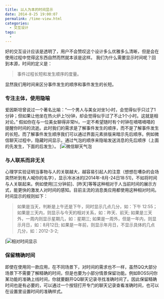 ```yaml
---
title: 以人为本的时间显示
date: 2014-8-25 19:00:07
permalink: /time-view.html
categories:
  - 交互设计
tags:
  - 
---
```


好的交互设计应该是透明了，用户不会赞叹这个设计多么优雅多么清晰，但是会在使用过程中觉得这东西自然而然就本该是这样。
我们为什么需要显示时间呢？回到本源，时间的定义是：

> 事件过程长短和发生顺序的度量。

显然我们用时间来区分事件发生的顺序和事件发生的长短。

### 专注主体，使用隐喻

爱因斯坦曾说过一个著名比喻：“一个男人与美女对坐1小时，会觉得似乎只过了1分钟；但如果让他坐在热火炉上1分钟，却会觉得似乎过了不止1个小时。这就是相对论。” 假如你在与一位美女聊得非常hi，一定不希望随时有个时钟在嘀嗒嘀嗒的提醒你时间的流逝。此时我们的需求是了解事件发生的顺序，而不是了解事件发生的长短。而了解事件发生顺序我们可以通过界面元素排版来暗示先后顺序。例如微信聊天过程中，隐藏时间显示，通过气泡的顺序来隐喻发送消息的先后顺序（上面的先发生，下面的后发生）。
[![微信聊天气泡](http://pic.ftium4.com/weixin-1.jpeg)

### 与人联系而非无关

心理学实验证明当事物与人的关联越大，越容易引起人的注意（想想在嘈杂的会场突然听到有人喊你的名字），显示冷冰冰的[2014年-8月-24日18:51]，不如将时间与人关联起来。例如使用[三分钟前]、[昨天]等等这种相对于人当前时间的展示方式，能更快的激发人对时间的感知。目前主流的消息类应用都使用这种相对时间。时间显示的规则如下：

> 如果是当天，判断是上午还是下午，同时显示几点几分，如：下午 12:55；
> 如果是三天内，则显示与今天的相对关系，如：昨天、前天;
> 如果是三天外，一周内则显示星期几，如：星期三;
> 如果是一周外，但是一年内，则显示月日，如：8月12日;
> 如果是一年前，则显示年月日，不显示具体的几点几分，如：2012-3-2;

[![相对时间显示](http://pic.ftium4.com/IMG_0254-1.png)

### 保留精确时间

即使在使用同一款应用，在不同场景下，对时间的需求也不一样，虽然QQ大部分场景下不需要了解精确的时间，但是也要为小部分情景保留功能。例如BOSS问你某功能的准确上线时间，你就要翻开QQ聊天记录寻找准确时间了。因此保留精确时间也是有必要的，可以通过一个按钮打开专门的聊天记录查看准确时间，也可以在设置里设置时间的准确样式。